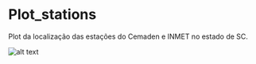 # Plot_stations
Plot da localização das estações do Cemaden e INMET no estado de SC.

![alt text](https://i.imgur.com/X3UXG3F.png)
